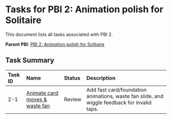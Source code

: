 # Tasks for PBI 2: Animation polish for Solitaire
This document lists all tasks associated with PBI 2.

**Parent PBI**: [PBI 2: Animation polish for Solitaire](./prd.md)

## Task Summary

| Task ID | Name | Status | Description |
| :------ | :----------------------------------------------- | :------- | :------------------------------------------------------------- |
| 2-1 | [Animate card moves & waste fan](./2-1.md) | Review | Add fast card/foundation animations, waste fan slide, and wiggle feedback for invalid taps. |
